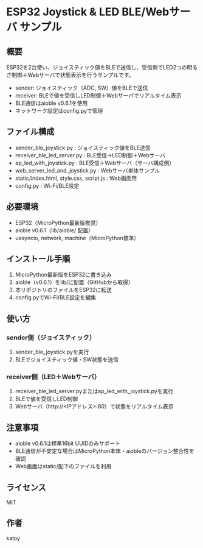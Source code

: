 # ESP32 Joystick & LED BLE/Webサーバ サンプル

## 概要
ESP32を2台使い、ジョイスティック値をBLEで送信し、受信側でLED2つの明るさ制御＋Webサーバで状態表示を行うサンプルです。

- sender: ジョイスティック（ADC, SW）値をBLEで送信
- receiver: BLEで値を受信しLED制御＋Webサーバでリアルタイム表示
- BLE通信はaioble v0.6.1を使用
- ネットワーク設定はconfig.pyで管理

## ファイル構成
- sender_ble_joystick.py : ジョイスティック値をBLE送信
- receiver_ble_led_server.py : BLE受信→LED制御＋Webサーバ
- ap_led_with_joystick.py : BLE受信＋Webサーバ（サーバ構成例）
- web_server_led_and_joystick.py : Webサーバ単体サンプル
- static/index.html, style.css, script.js : Web画面用
- config.py : Wi-Fi/BLE設定

## 必要環境
- ESP32（MicroPython最新版推奨）
- aioble v0.6.1（lib/aioble/ 配置）
- uasyncio, network, machine（MicroPython標準）

## インストール手順
1. MicroPython最新版をESP32に書き込み
2. aioble（v0.6.1）をlib/に配置（GitHubから取得）
3. 本リポジトリのファイルをESP32に転送
4. config.pyでWi-Fi/BLE設定を編集

## 使い方
### sender側（ジョイスティック）
1. sender_ble_joystick.pyを実行
2. BLEでジョイスティック値・SW状態を送信

### receiver側（LED＋Webサーバ）
1. receiver_ble_led_server.pyまたはap_led_with_joystick.pyを実行
2. BLEで値を受信しLED制御
3. Webサーバ（http://<IPアドレス>:80）で状態をリアルタイム表示

## 注意事項
- aioble v0.6.1は標準16bit UUIDのみサポート
- BLE通信が不安定な場合はMicroPython本体・aiobleのバージョン整合性を確認
- Web画面はstatic/配下のファイルを利用

## ライセンス
MIT

## 作者
katoy
